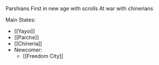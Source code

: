 Parshians
First in new age with scrolls
At war with chinerians


Main States:
- [[Yayoi]]
- [[Parche]]
-  [[Chineria]]
- Newcomer:
	- [[Freedom City]]


